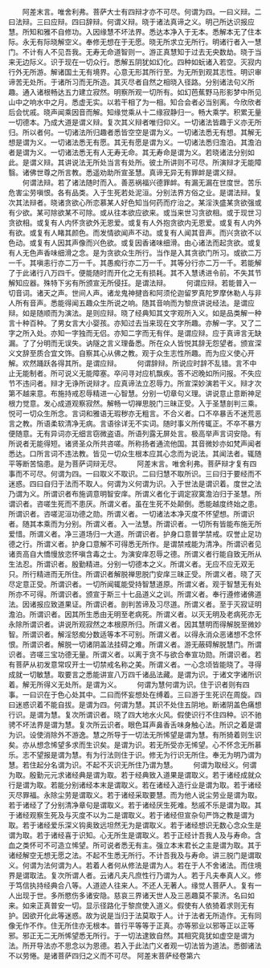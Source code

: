 <!-- { "loadSidebar": true } -->
　　阿差末言。唯舍利弗。菩萨大士有四辩才亦不可尽。何谓为四。一曰义辩。二曰法辩。三曰应辩。四曰辞辩。何谓义辩。晓于诸法真谛之义。明己所达识报应慧。所知和雅不自修功。入因缘慧不坏法界。悉达本净入于无本。悉解本无了住本际。永无有际晓解空义。奉修无想在于无愿。晓无所求立无所行。明诸行者入一慧门。不计有人不见吾我。无寿无命道智则一。游正真慧知于过去无央数劫。晓于当来无边际义。识于现在一切众行。悉解五阴犹如幻化。四种如蚖诸入若空。灭寂内行外无所游。解诸国土无有境界。心意无形其所行至。为无所到观其志性。明识审谛苦无处所。于诸所习而无所造。其灭尽者自然之相晓入径路。分别诸法句义所趣。通入诸根畅达五力建立寂然。明察所观一切所有。如幻芭蕉野马形影梦中所见山中之响水中之月。悉虚无实。以若干相了为一相。知合会者必当别离。今欣欣者后会忧戚。晓声闻乘因音而解。知缘觉乘从十二缘寂静归一。畅大乘学。积累无量一切德本。乃成大道是谓义辩。复次其义辩者唯归仰义。一切诸法皆趣于义亦无所归。所以者何。一切诸法所归趣者悉皆空空是谓为义。一切诸法悉无有想。其解无想是谓为义。一切诸法悉无有愿。其无有愿是谓为义。一切诸法悉归澹泊。其澹泊者是谓为义。一切诸法悉无有人无寿无命。其无寿命是谓为义。若晓诸法分别如此。是谓义辩。其讲说法无所处当言有处所。彼土所讲则不可尽。所演辩才无能障翳。诸佛世尊之所言教。悉遥劝助所宣圣慧。真谛无异无有罪衅是谓义辩。
　　何谓法辩。若了诸法随时而入。善恶祸福兴德罪衅。有漏无漏在世度世。苦乐危害尘劳嗔恨。各有品类。入于生死若处泥洹。分别法界方俗之业。是谓法辩。复次其法辩者。晓诸贪欲心所恋慕某人好色知当何药而疗治之。某淫泆盛某贪欲强或有少欲。某可除欲某不可除。或从往本欲应欲来。或当来世习贪欲相。或于现世习贪欲相。或复有人内怀贪欲外无恩爱。或复有人外抱贪欲内无恩爱。或复有人内外有欲。或复有人睹其颜色。而发情欲闻声不动。或复有人闻其音声。而兴贪欲不以色动。或复有人因其声像而兴色欲。或复因香诸味细滑。由心诸法而起贪欲。或复有人无色声香味细滑之念。是为贪欲众生所行。当作是入其贪欲门所习。或欲二万一千。其嗔恚行亦二万一千。其愚痴行亦二万一千。其等分行亦二万一千。若能解了于此诸行八万四千。便能随时而开化之无有损耗。其不入慧诱进令前。不失其节解知应器。殊特下劣有所颁宣无所侵抂。是谓法辩。
　　何谓应辩。若能普入一切音词。诸天之声。世间人声。诸龙鬼神揵沓和阿须伦迦留罗真陀罗摩休勒人与非人所有音声。悉能得闻五趣众生所说之响。随其音响而为黎庶讲说经法。是谓应辩。如是随顺而为演法。是则应辩。晓了经典知其文字观所入义。如是品类解一种言十种百种。了男女言大小婴孩。亦知过去当来现在文字所趣。亦解一字。又了二字之所入处。亦知一字独而无侣。亦知二字而无有伴。是谓应辩。应于真谛言无缺漏。了了分明而无误失。讷隧之言义理备悉。所在众人皆悦其辞无怨望者。颁宣深义文辞至质合宜文饰。自察其心从佛之教。观于众生志性所趣。而为应义使心开解。欢然踊跃各得其所。是谓应辩。
　　何谓辞辩。所说应时辞不乱错。言不中止无能制者。所可说义无能障塞。卒问寻对应机飘疾。答不迟晚如所问报。不失应节不违问者。辩才无诤所说辩才。应真谛法立忍辱力。所宣深妙演若干义。辩才次第不越来意。布施持戒忍辱精进一心智慧。分别一切章句义理。讲说意止意断神足根力觉意。发心成道观察寂然。解畅一切禅思脱门三昧正受。入于圣慧剖判三乘。悦可一切众生所念。言词和雅语无瑕秽亦无粗言。不合义者。口不卒暴舌不迷荒恶言之教。所语柔软清净无病。言语徐详无不实词。随时事义所传辄正。不卒不暴方便随意。无有异词亦无细言窃微盗语。所语列露无屏处言。极高举声言词安隐。有所说者无能得短。诸贤圣众所共咨嗟。所称扬者通流他国。其音微妙亦如梵声闻者悉达。口所言词不违法教。皆见一切众生根本应其心念而为说法。其闻法者。辄随平等断苦恼患。是为菩萨词辩无尽。
　　阿差末言。唯舍利弗。菩萨辩才复有四事而不可尽。何谓为四。一曰取义不取识。二曰归慧不取所识。三曰归于要经而不迷惑。四曰自归于法而不取人。何谓为义何谓为识。入于世法是谓识着。度世之法乃谓为义。所谓识者布施调意明智安庠。所谓义者化于调定寂寞澹泊归于圣慧。所谓识者。咨嗟生死而不患厌。所谓义者。虽在生死不处颠倒。悉能越度终始之患。所谓识者。咨嗟泥洹功德之勋。所谓义者。一切诸法本净灭度不怀望想。所谓识者。随其本乘而为分别。所谓义者。入一法慧。所谓识者。一切所有皆能布施无所爱惜。所谓义者。净三道场归一大道。所谓识者。护身口意普学禁戒。叹誉止足功德之行。所谓义者。护身口意解不可得悉无所作。是谓禁戒能为清净。所谓识者见诸贡高自大憍慢放恣怀嗔含毒之士。为演安庠忍辱之德。所谓义者行能自致无所从生法忍。所谓识者。殷勤精进。分别一切德本之义。所谓义者。无应不应无双无只。所行精进而无所住。所谓识者解脱禅思脱门安庠三昧正受。所谓义者。晓了灭尽定意正受。所谓识者。一切所闻辄能受持智慧道原。所谓义者。观于智慧无有处所亦不可得。所谓识者。颁宣于斯三十七品道义之训。所谓义者。奉行遵修诸佛道法。因诸报应致道果证。所谓识者。剖判苦谛及习尽道。所谓义者。至于灭寂证明澹泊。所谓识者。因其所生悉由无明至老病死。所谓义者。以灭无明及老病死亦无永除所谓识者。讲说所观寂然之本根原所归。所谓义者。因其慧明而得解脱至微妙智。所谓识者。解淫怒痴分数适等本不可别。所谓义者。以得永消众恶诸想不念怀恨。所谓识者。解脱一切诸阴盖法挂碍之难。所谓义者。游无蔽碍解脱慧门。所谓识者。咨嗟三宝功德无量。所谓义者。以离于贪不与欲合奉宣功勋。所谓识者。若有菩萨从初发意常叹开士一切禁戒名称之美。所谓义者。一心念顷皆能晓了。寻得成就一切敏慧。取要言之悉能讲宣八万四千诸品法藏。是谓为识。于诸文字诸所识着。解无所得义无处所。是谓为义。
　　何谓为慧何谓为识。住于识者则有四事。一曰识在于色心处其中。二曰而怀妄想处在缚着。三曰游于生死识在周旋。四曰迷惑识着不能自拔。是谓为四。何谓为慧。其识不处住五阴地。断诸阴盖色痛想行识。是谓为慧。复次所谓识者。晓了四大地水火风。假使识行不住四种。识不驰骋不坏法界是谓为慧。复次所云识者。眼色耳声鼻香舌味身触心法。所识之着是谓为识。设使消除外不游逸。慧之所导于一切法无所悕望是谓为慧。有所猗着则生识矣。亦从想念悕望多求而生识矣。是谓为识。若无所受亦无悕望。心不怀念无所慕乐。志不望报是谓为慧。有为行法则住于识。修无为行识无所住。奉无为明乃谓为慧。若住起分名谓为识。不起不灭识无所住乃谓为慧。
　　何谓为取经义。何谓为取。殷勤元元求诸经典是谓为取。若于经典致入道果是谓取义。若于诸经成就众行是谓为取。若能分别诸经本末是谓取义。若在诸经入造行业是谓为取。若于诸经灭尽罪福。永除尘劳是谓取义。若于诸经采取要慧。而为他人说尘劳业是谓为取。若于诸经了了分别清净章句是谓取义。若于诸经厌生死难。愁戚不乐是谓为取。其于诸经观察生死及与灭度不以为二是谓取义。若于诸经但宣杂句严饰之教是谓为取。若于诸经爱乐深义钩奥致远坦然无为是谓取义。若于诸经想识无数心念众生是谓为取。若于诸经喜于识知。心无所生是谓取义。若于正经计吾我人及与寿命。含血之类怀可不可造立悕望。所可说者悉无有主。强立本末君长之主是谓为取。其于诸经解空无想无愿之法。不起不生悉无所行。不计吾我及与寿命。讲三脱门是谓取义。何谓为法何谓为人。若着人者何从修法是谓为人。若在于人不舍诸法。而住境界是谓取法。复次所谓人者。云诸凡夫凡庶性行乃谓为人。若于凡夫奉真人义。修于笃信执持经典合八等。人道迹人往来人。不还人无著人。缘觉人菩萨人。复有一人出现于世。多所愍伤多诸安隐。慈哀三界诸天世人及三恶趣莫不蒙济。名曰如来。如来正真普安一切。显示径路化于黎庶使入道义。假使有人依猗着求则无有护。因欲开化此等迷惑。故为说是当归于法莫取于人。计于法者无所造作。无有同像无作不作。住无所住亦无根本。普行平等等于正真。亦等邪业以邪等正以正等邪。邪正无二无所悕望悉无所行。于一切法逮致自然。其相究竟犹如虚空是谓为法。所开导法亦不思念以为恩德。若入于此法门义者观一切法皆为道法。悉御诸法不以劳惓。是诸菩萨四归之义而不可尽。
阿差末菩萨经卷第六
